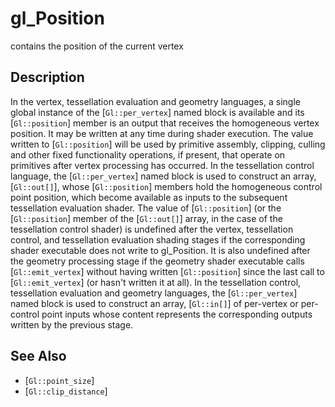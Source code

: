 # gl_Position
contains the position of the current vertex

## Description
In the vertex, tessellation evaluation and geometry languages, a
  single global instance of the [`Gl::per_vertex`] named block is
  available and its [`Gl::position`] member is an output that receives
  the homogeneous vertex position. It may be written at any time during
  shader execution. The value written to [`Gl::position`] will be used
  by primitive assembly, clipping, culling and other fixed functionality
  operations, if present, that operate on primitives after vertex
  processing has occurred.
In the tessellation control language, the [`Gl::per_vertex`] named
  block is used to construct an array, [`Gl::out[]`], whose
  [`Gl::position`] members hold the homogeneous control point position,
  which become available as inputs to the subsequent tessellation
  evaluation shader.
The value of [`Gl::position`] (or the [`Gl::position`] member of the
  [`Gl::out[]`] array, in the case of the tessellation control shader)
  is undefined after the vertex, tessellation control, and tessellation
  evaluation shading stages if the corresponding shader executable does
  not write to gl_Position. It is also undefined after the geometry
  processing stage if the geometry shader executable calls
  [`Gl::emit_vertex`] without having written [`Gl::position`] since the
  last call to [`Gl::emit_vertex`] (or hasn't written it at all).
In the tessellation control, tessellation evaluation and geometry
  languages, the [`Gl::per_vertex`] named block is used to construct an
  array, [`Gl::in[]`] of per-vertex or per-control point inputs whose
  content represents the corresponding outputs written by the previous
  stage.

## See Also
- [`Gl::point_size`]
- [`Gl::clip_distance`]
